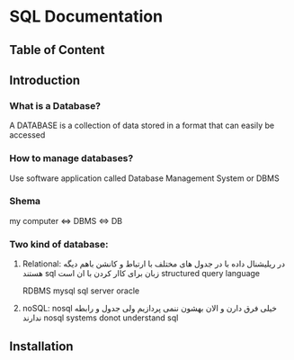 # SQL Documentation

## Table of Content

## Introduction

### What is a Database?

A DATABASE is a collection of data stored in a format that can easily be accessed

### How to manage databases?

Use software application called Database Management System or DBMS

### Shema

my computer <=> DBMS <=> DB

### Two kind of database:

1. Relational:
    در ریلیشنال داده با در جدول های مختلف با ارتباط و کانشن باهم دیگه هستند
sql زبان برای کاار کردن با ان است
structured query language


    RDBMS
mysql
sql server
oracle
2. noSQL:
    nosql خیلی فرق دارن و الان بهشون ننمی پردازیم
ولی جدول و رابطه ندارند
nosql systems donot understand sql

## Installation